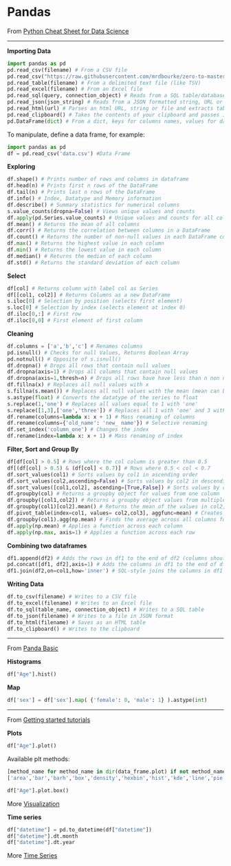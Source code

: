 # Pandas

From <a href="https://elitedatascience.com/python-cheat-sheet" target="_blank">Python Cheat Sheet for Data Science</a>

---
**Importing Data**
```python
import pandas as pd
pd.read_csv(filename) # From a CSV file
pd.read_csv("https://raw.githubusercontent.com/mrdbourke/zero-to-mastery-ml/master/data/heart-disease.csv") # From a CSV URL  
pd.read_table(filename) # From a delimited text file (like TSV)
pd.read_excel(filename) # From an Excel file
pd.read_sql(query, connection_object) # Reads from a SQL table/database
pd.read_json(json_string) # Reads from a JSON formatted string, URL or file.
pd.read_html(url) # Parses an html URL, string or file and extracts tables to a list of dataframes
pd.read_clipboard() # Takes the contents of your clipboard and passes it to read_table()
pd.DataFrame(dict) # From a dict, keys for columns names, values for data as lists
```
To manipulate, define a data frame, for example:

```python
import pandas as pd
df = pd.read_csv('data.csv') #Data Frame
```

**Exploring**
```python
df.shape() # Prints number of rows and columns in dataframe
df.head(n) # Prints first n rows of the DataFrame
df.tail(n) # Prints last n rows of the DataFrame
df.info() # Index, Datatype and Memory information
df.describe() # Summary statistics for numerical columns
s.value_counts(dropna=False) # Views unique values and counts
df.apply(pd.Series.value_counts) # Unique values and counts for all columns
df.mean() # Returns the mean of all columns
df.corr() # Returns the correlation between columns in a DataFrame
df.count() # Returns the number of non-null values in each DataFrame column
df.max() # Returns the highest value in each column
df.min() # Returns the lowest value in each column
df.median() # Returns the median of each column
df.std() # Returns the standard deviation of each column
```

**Select**
```python
df[col] # Returns column with label col as Series
df[[col1, col2]] # Returns Columns as a new DataFrame
s.iloc[0] # Selection by position (selects first element)
s.loc[0] # Selection by index (selects element at index 0)
df.iloc[0,:] # First row
df.iloc[0,0] # First element of first column
```

**Cleaning**
```python
df.columns = ['a','b','c'] # Renames columns
pd.isnull() # Checks for null Values, Returns Boolean Array
pd.notnull() # Opposite of s.isnull()
df.dropna() # Drops all rows that contain null values
df.dropna(axis=1) # Drops all columns that contain null values
df.dropna(axis=1,thresh=n) # Drops all rows have have less than n non null values
df.fillna(x) # Replaces all null values with x
s.fillna(s.mean()) # Replaces all null values with the mean (mean can be replaced with almost any function from the statistics section)
s.astype(float) # Converts the datatype of the series to float
s.replace(1,'one') # Replaces all values equal to 1 with 'one'
s.replace([1,3],['one','three']) # Replaces all 1 with 'one' and 3 with 'three'
df.rename(columns=lambda x: x + 1) # Mass renaming of columns
df.rename(columns={'old_name': 'new_ name'}) # Selective renaming
df.set_index('column_one') # Changes the index
df.rename(index=lambda x: x + 1) # Mass renaming of index
```

**Filter, Sort and Group By**
```python
df[df[col] > 0.5] # Rows where the col column is greater than 0.5
df[(df[col] > 0.5) & (df[col] < 0.7)] # Rows where 0.5 < col < 0.7
df.sort_values(col1) # Sorts values by col1 in ascending order
df.sort_values(col2,ascending=False) # Sorts values by col2 in descending order
df.sort_values([col1,col2], ascending=[True,False]) # Sorts values by col1 in ascending order then col2 in descending order
df.groupby(col) # Returns a groupby object for values from one column
df.groupby([col1,col2]) # Returns a groupby object values from multiple columns
df.groupby(col1)[col2].mean() # Returns the mean of the values in col2, grouped by the values in col1 (mean can be replaced with almost any function from the statistics section)
df.pivot_table(index=col1, values= col2,col3], aggfunc=mean) # Creates a pivot table that groups by col1 and calculates the mean of col2 and col3
df.groupby(col1).agg(np.mean) # Finds the average across all columns for every unique column 1 group
df.apply(np.mean) # Applies a function across each column
df.apply(np.max, axis=1) # Applies a function across each row
```

**Combining two dataframes**
```python
df1.append(df2) # Adds the rows in df1 to the end of df2 (columns should be identical)
pd.concat([df1, df2],axis=1) # Adds the columns in df1 to the end of df2 (rows should be identical)
df1.join(df2,on=col1,how='inner') # SQL-style joins the columns in df1 with the columns on df2 where the rows for col have identical values. how can be one of 'left', 'right', 'outer', 'inner'<strong> </strong>
```

**Writing Data**
```python
df.to_csv(filename) # Writes to a CSV file
df.to_excel(filename) # Writes to an Excel file
df.to_sql(table_name, connection_object) # Writes to a SQL table
df.to_json(filename) # Writes to a file in JSON format
df.to_html(filename) # Saves as an HTML table
df.to_clipboard() # Writes to the clipboard
```

---
From <a href="https://github.com/madewithml/basics/blob/4ad626098aca25db5628fe67895e738d5a5c2c2a/notebooks/03_Pandas.ipynb" target="_blank">Panda Basic</a>

**Histograms**
```python
df["Age"].hist()
```

**Map**
```python
df['sex'] = df['sex'].map( {'female': 0, 'male': 1} ).astype(int)
```

---
From <a href="https://pandas.pydata.org/docs/getting_started/intro_tutorials/index.html" target="_blank">Getting started tutorials</a>

**Plots**
```python
df["Age"].plot()
```

Available plt methods:
```python
[method_name for method_name in dir(data_frame.plot) if not method_name.startswith("_")]
['area','bar','barh','box','density','hexbin','hist','kde','line','pie','scatter']
```

```python
df["Age"].plot.box()
```
More <a href="https://pandas.pydata.org/docs/user_guide/visualization.html#visualization-other" target="_blank">Visualization</a>

**Time series**
```python
df["datetime"] = pd.to_datetime(df["datetime"])
df["datetime"].dt.month
df["datetime"].dt.year
```
More <a href="https://pandas.pydata.org/docs/getting_started/intro_tutorials/09_timeseries.html" target="_blank">Time Series</a>
